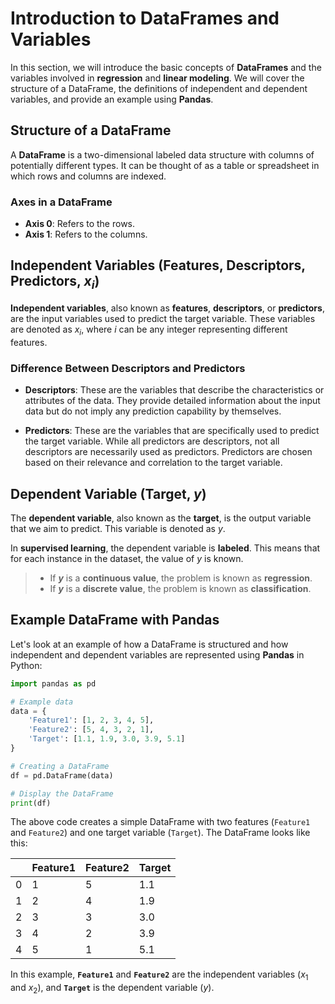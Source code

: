 # Introduction to DataFrames and Variables

In this section, we will introduce the basic concepts of **DataFrames** and the variables involved in **regression** and **linear modeling**. We will cover the structure of a DataFrame, the definitions of independent and dependent variables, and provide an example using **Pandas**.

## Structure of a DataFrame

A **DataFrame** is a two-dimensional labeled data structure with columns of potentially different types. It can be thought of as a table or spreadsheet in which rows and columns are indexed.

### Axes in a DataFrame

- **Axis 0**: Refers to the rows.
- **Axis 1**: Refers to the columns.

## Independent Variables (Features, Descriptors, Predictors, $x_i$)

**Independent variables**, also known as **features**, **descriptors**, or **predictors**, are the input variables used to predict the target variable. These variables are denoted as $x_i$, where $i$ can be any integer representing different features.

### Difference Between Descriptors and Predictors

- **Descriptors**: These are the variables that describe the characteristics or attributes of the data. They provide detailed information about the input data but do not imply any prediction capability by themselves.
  
- **Predictors**: These are the variables that are specifically used to predict the target variable. While all predictors are descriptors, not all descriptors are necessarily used as predictors. Predictors are chosen based on their relevance and correlation to the target variable.

## Dependent Variable (Target, $y$)

The **dependent variable**, also known as the **target**, is the output variable that we aim to predict. This variable is denoted as $y$.

In **supervised learning**, the dependent variable is **labeled**. This means that for each instance in the dataset, the value of $y$ is known.

> - If **$y$** is a **continuous value**, the problem is known as **regression**.
> - If **$y$** is a **discrete value**, the problem is known as **classification**.

## Example DataFrame with Pandas

Let's look at an example of how a DataFrame is structured and how independent and dependent variables are represented using **Pandas** in Python:

```python
import pandas as pd

# Example data
data = {
    'Feature1': [1, 2, 3, 4, 5],
    'Feature2': [5, 4, 3, 2, 1],
    'Target': [1.1, 1.9, 3.0, 3.9, 5.1]
}

# Creating a DataFrame
df = pd.DataFrame(data)

# Display the DataFrame
print(df)
```

The above code creates a simple DataFrame with two features (`Feature1` and `Feature2`) and one target variable (`Target`). The DataFrame looks like this:

|   | Feature1 | Feature2 | Target |
|---|----------|----------|--------|
| 0 | 1        | 5        | 1.1    |
| 1 | 2        | 4        | 1.9    |
| 2 | 3        | 3        | 3.0    |
| 3 | 4        | 2        | 3.9    |
| 4 | 5        | 1        | 5.1    |

In this example, **`Feature1`** and **`Feature2`** are the independent variables ($x_1$ and $x_2$), and **`Target`** is the dependent variable ($y$).
